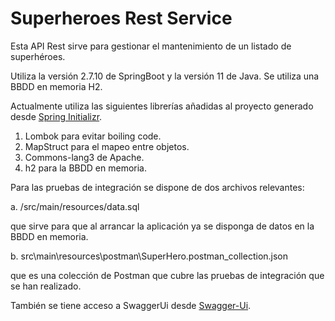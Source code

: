 # Superheroes Rest Service

Esta API Rest sirve para gestionar el mantenimiento de un listado de superhéroes.

Utiliza la versión 2.7.10 de SpringBoot y la versión 11 de Java. Se utiliza una BBDD en memoria H2.

Actualmente utiliza las siguientes librerías añadidas al proyecto generado desde [Spring Initializr](https://start.spring.io/).
1. Lombok para evitar boiling code.
2. MapStruct para el mapeo entre objetos.
3. Commons-lang3 de Apache.
4. h2 para la BBDD en memoria.

Para las pruebas de integración se dispone de dos archivos relevantes:

a. /src/main/resources/data.sql

que sirve para que al arrancar la aplicación ya se disponga de datos en la BBDD en memoria.

b. src\main\resources\postman\SuperHero.postman_collection.json

que es una colección de Postman que cubre las pruebas de integración que se han realizado.

También se tiene acceso a SwaggerUi desde [Swagger-Ui](http://localhost:8080/swagger-ui/index.html).
